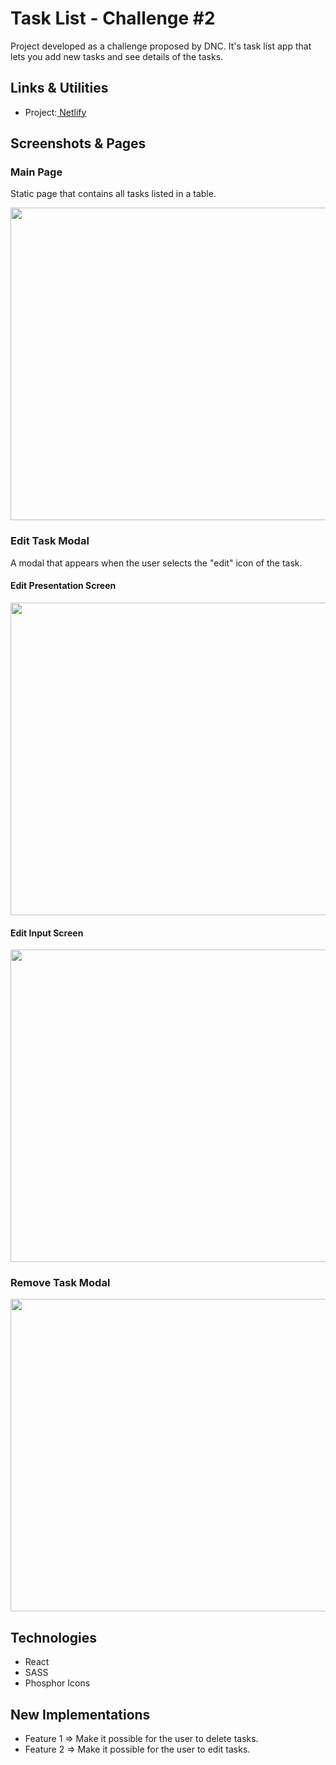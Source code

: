 # Task List - Challenge #2

Project developed as a challenge proposed by DNC.
It's task list app that lets you add new tasks and see details of the tasks.

## Links & Utilities

- Project:<a href="https://dnc-tasklist-challenge.netlify.app/" target="_blank"> Netlify</a>


## Screenshots & Pages

### Main Page
Static page that contains all tasks listed in a table.

<img src="https://github.com/kunzeleric/task-list-challenge/assets/114115220/c024c7c0-d446-456d-af3b-56954eb7d3f1" width="700" height="500"/>

### Edit Task Modal
A modal that appears when the user selects the "edit" icon of the task.

#### Edit Presentation Screen
<img src="https://github.com/kunzeleric/task-list-challenge/assets/114115220/fa111b0a-f4ab-4fcc-8de4-93bbd74b5fb3" width="700" height="500"/>

#### Edit Input Screen
<img src="https://github.com/kunzeleric/task-list-challenge/assets/114115220/84896df1-c2f2-4f3e-9f9c-e786923b2101" width="700" height="500"/>

### Remove Task Modal
<img src="https://github.com/kunzeleric/task-list-challenge/assets/114115220/de67eeb7-6c37-4510-acd0-4f7abf55ac30" width="700" height="500"/>

## Technologies

- React
- SASS
- Phosphor Icons

## New Implementations

- Feature 1 => Make it possible for the user to delete tasks.
- Feature 2 => Make it possible for the user to edit tasks.
